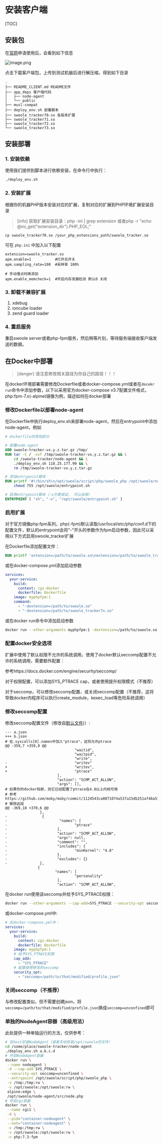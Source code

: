 # 安装客户端
[TOC]
## 安装包

在[官网](https://www.swoole-cloud.com/dashboard/catdemo)申请使用后，会看到如下信息

![image.png](images/1562922677430-16fcc83f-5565-484b-a753-42d657d3056a.png)

点击下载客户端包，上传到测试机器后进行解压缩，得到如下目录

```
.
├── README_CLIENT.md README文件
├── app_deps 客户端代码
│   ├── node-agent
│   └── public
├── musl-compat
├── deploy_env.sh 部署脚本
├── swoole_tracker70.so 各版本扩展
├── swoole_tracker71.so
├── swoole_tracker72.so
└── swoole_tracker73.so
```

## 安装部署

### 1. 安装依赖

使用我们提供到脚本进行依赖安装，在命令行中执行：

```bash
./deploy_env.sh
```

### 2. 安装扩展

根据你的机器PHP版本安装对应的扩展，复制对应的扩展到PHP环境扩展安装目录

>[info] 获取扩展安装目录：php -ini | grep extension 或者php -r "echo @ini_get("extension_dir").PHP_EOL;"

```
cp swoole_tracker70.so /your_php_extensions_path/swoole_tracker.so  
```

可在 `php.ini` 中加入以下配置

```
extension=swoole_tracker.so
apm.enable=1           #打开总开关
apm.sampling_rate=100  #采样率 100%
    
# 手动埋点时再添加
apm.enable_memcheck=1  #开启内存泄漏检测 默认0 关闭
```

### 3. 卸载不兼容扩展

1. xdebug
2. ioncube loader
3. zend guard loader

### 4. 重启服务

重启swoole server或者php-fpm服务，然后稍等片刻，等待服务端接收客户端发送的数据。

## 在Docker中部署

>[danger] 请注意修改相关路径为你自己的路径！！！

在docker环境部署需要修改Dockerfile或者docker-compose.yml或者在`docekr run`命令中添加参数，以下以采用官方docker-compose v3.7配置文件格式，php:fpm-7.x(-alpine)镜像为例，描述如何在docker部署

### 修改Dockerfile以部署node-agent

在Dockerfile中执行deploy_env.sh来部署node-agent，然后在entrypoint中添加node-agent，例如

```dockerfile
# dockerfile的其他部分

# 部署node-agent
ADD swoole-tracker-vx.y.z.tar.gz /tmp/
RUN tar -C / -xvf /tmp/swoole-tracker-vx.y.z.tar.gz && \
    cd /swoole-tracker/node-agent && \
    ./deploy_env.sh 118.25.177.99 && \
    rm /tmp/swoole-tracker-vx.y.z.tar.gz

# 添加entrypoint脚本
RUN printf '#!/bin/sh\n/opt/swoole/script/php/swoole_php /opt/swoole/node-agent/src/node.php &\nphp-fpm $@' > /opt/swoole/entrypoint.sh && \
    chmod 755 /opt/swoole/entrypoint.sh

# 启用entrypoint脚本（-x方便调试， 可以去掉）
ENTRYPOINT [ "sh", "-x", "/opt/swoole/entrypoint.sh" ]
```
### 启用扩展

对于官方镜像php:fpm系列，php(-fpm)默认读取/usr/local/etc/php/conf.d下的配置文件，默认的entrypoint会将"-"开头的参数作为fpm启动参数，因此可以采用以下方式启用swoole_tracker扩展

在Dockerfile添加配置文件：

```dockerfile
RUN printf 'extension=/path/to/swoole.so\nextension=/path/to/swoole_tracker7x.so\n' > /usr/local/etc/php/conf.d/swoole-tracker.ini
```

或在docker-compose.yml添加启动参数

```yml
services:
  your-service:
    build:
      context: cgi-docker
      dockerfile: Dockerfile
    image: myphpfpm:1
    command:
      - "-dextension=/path/to/swoole.so"
      - "-dextension=/path/to/swoole_tracker7x.so"
```

或在docker run命令中添加启动参数

```bash
docker run --other-arguments myphpfpm:1 -dextension=/path/to/swoole.so -dextension=/path/to/swoole_tracker7x.so
```

### 配置docker安全选项

扩展中使用了默认权限不允许的系统调用，使用了docker默认seccomp配置不允许的系统调用，需要额外配置：

参考https://docs.docker.com/engine/security/seccomp/

对于权限配置，可以添加SYS_PTRACE cap，或者使用提升权限模式（不推荐）

对于seccomp，可以修改seccomp配置，或关闭seccomp配置（不推荐，这将导致docker内程序可以执行create_module，kexec_load等危险系统调用）

### 修改seccomp配置

修改seccomp配置文件（修改自[默认文件](https://github.com/moby/moby/blob/master/profiles/seccomp/default.json))）:

```
--- a.json
+++ b.json
# 在.syscalls[0].names中加入"ptrace"，这将允许ptrace
@@ -359,7 +359,8 @@
                                "waitid",
                                "waitpid",
                                "write",
-                               "writev"
+                               "writev",
+                               "ptrace"
                        ],
                        "action": "SCMP_ACT_ALLOW",
                        "args": [],
# 如果你的docker较新，则它已经配置了ptrace在4.8以上内核可用
# 参考https://github.com/moby/moby/commit/1124543ca8071074a537a15db251af46a5189907
# 移除这段
@@ -369,18 +370,6 @@
                },
-                {
-                        "names": [
-                               "ptrace"
-                       ],
-                       "action": "SCMP_ACT_ALLOW",
-                       "args": null,
-                       "comment": "",
-                       "includes": {
-                               "minKernel": "4.8"
-                       },
-                       "excludes": {}
-               },
               {
                       "names": [
                                "personality"
                        ],
                        "action": "SCMP_ACT_ALLOW",
```

在docker run使用该seccomp并给予SYS_PTRACE权限：

```bash
docker run --other-arguments --cap-add=SYS_PTRACE --security-opt seccomp=/path/to/that/modified/profile.json ...
```

或docker-compose.yml中:

```yml
# 在docker-compose.yml中：
services:
  your-service:
    build:
      context: cgi-docker
      dockerfile: Dockerfile
    image: myphpfpm:1
    # 给予SYS_PTRACE权限
    cap_add:
      - "SYS_PTRACE"
    # 配置使用修改的seccomp
    security_opt:
      - "seccomp=/path/to/that/modified/profile.json"
```

### 关闭seccomp（不推荐）

与修改配置类似，但不需要创建json，将 `seccomp=/path/to/that/modified/profile.json`换成`seccomp=unconfined`即可

### 单独的NodeAgent容器（高级用法）

此处提供一种单独运行的方法，仅供参考：

```bash
# 在host安装NodeAgent（或者手动安装/opt/swoole的文件）
cd /some/place/swoole-tracker/node-agent
./deploy_env.sh a.b.c.d
# 开启NodeAgent容器
docker run \
 --name nodeagent \
 -d --cap-add SYS_PTRACE \
 --security-opt seccomp=unconfined \
 --entrypoint /opt/swoole/script/php/swoole_php \
 -v /tmp:/tmp:rw \
 -v /opt/swoole:/opt/swoole:rw \
 alpine:edge \
 /opt/swoole/node-agent/src/node.php
# 开启cgi容器
docker run \
 --name cgi1 \
 -d \
 --pid="container:nodeagent" \
 --net="container:nodeagent" \
 -v /tmp:/tmp:rw \
 -v /opt/swoole:/opt/swoole:rw \
 -v php:7.3-fpm
```